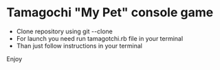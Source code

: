 # Tamagochi "My Pet" console game

  - Clone repository using git --clone
  - For launch you need run tamagotchi.rb file in your terminal
  - Than just follow instructions in your terminal

Enjoy
